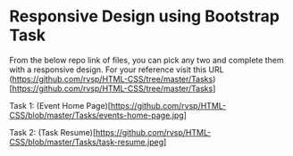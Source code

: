 # Responsive Design using Bootstrap Task

From the below repo link of files, you can pick any two and complete them with a responsive design. For your reference visit this URL (https://github.com/rvsp/HTML-CSS/tree/master/Tasks)[https://github.com/rvsp/HTML-CSS/tree/master/Tasks]

Task 1: (Event Home Page)[https://github.com/rvsp/HTML-CSS/blob/master/Tasks/events-home-page.jpg]

Task 2: (Task Resume)[https://github.com/rvsp/HTML-CSS/blob/master/Tasks/task-resume.jpeg]
